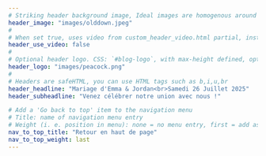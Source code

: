 ```yaml
---
# Striking header background image, Ideal images are homogenous around the centre and contrasting to the text. Non-ideal images can use `title_guard`
header_image: "images/olddown.jpeg"
#
# When set true, uses video from custom_header_video.html partial, instead of header_image
header_use_video: false
#
# Optional header logo. CSS: `#blog-logo`, with max-height defined, optimize to prevent scaling
header_logo: "images/peacock.png"
#
# Headers are safeHTML, you can use HTML tags such as b,i,u,br
header_headline: "Mariage d'Emma & Jordan<br>Samedi 26 Juillet 2025"
header_subheadline: "Venez célébrer notre union avec nous !"

# Add a 'Go back to top' item to the navigation menu
# Title: name of navigation menu entry
# Weight (i. e. position in menu): none = no menu entry, first = add as first entry, last = ad as last entry
nav_to_top_title: "Retour en haut de page"
nav_to_top_weight: last
---
```

